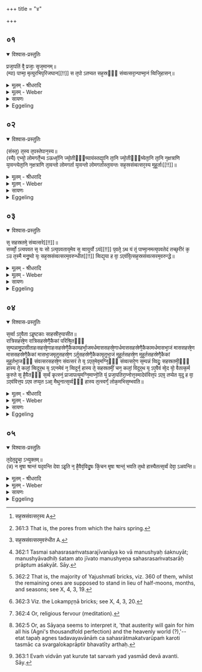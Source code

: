 +++
title = "४"

+++


## ०१


<details open><summary>विश्वास-प्रस्तुतिः</summary>

प्रजा᳘पतिं वै᳘ प्रजाः᳘ सृज᳘मानम्॥  
(म्पा) पाप्मा᳘ मृत्युरभिप᳘रिजघान[[!!]] स त᳘पो ऽतप्यत सह᳘स्रᳫँ᳭ संव्वत्सरा᳘न्पाप्मा᳘नं व्विजि᳘हासन्॥
</details>

<details><summary>मूलम् - श्रीधरादि</summary>

प्रजा᳘पतिं वै᳘ प्रजाः᳘ सृज᳘मानम्॥  
(म्पा) पाप्मा᳘ मृत्युरभिप᳘रिजघान[[!!]] स त᳘पो ऽतप्यत सह᳘स्रᳫँ᳭ संव्वत्सरा᳘न्पाप्मा᳘नं व्विजि᳘हासन्॥
</details>

<details><summary>मूलम् - Weber</summary>

प्रजा᳘पतिं वै᳘ प्रजाः᳘ सृज᳘मानम्॥  
पाप्मा᳘ मृत्यु᳘रभिप᳘रिजघान स त᳘पोऽतप्यत सह᳘स्रᳫं संवत्सरा᳘न्पाप्मा᳘नं विजि᳘हासन्॥
</details>

<details><summary>सायणः</summary>

…
</details>

<details><summary>Eggeling</summary>

1. When Prajāpati was creating living beings, Death, that evil, overpowered him. He practised austerities for a thousand years, striving to leave evil behind him.
</details>


## ०२


<details open><summary>विश्वास-प्रस्तुतिः</summary>

(संस्त᳘) त᳘स्य त᳘पस्तेपान᳘स्य॥  
(स्यै) एभ्यो᳘ लोमगर्ते᳘भ्य ऽऊर्ध्वा᳘नि ज्यो᳘तीᳫँ᳭ष्यायंस्तद्या᳘नि ता᳘नि ज्यो᳘तीᳫँ᳭ष्येता᳘नि ता᳘नि न᳘क्षत्राणि या᳘वन्त्येता᳘नि न᳘क्षत्राणि ता᳘वन्तो लोमगर्ता या᳘वन्तो लोमगर्तास्ता᳘वन्तः सह᳘स्रसंव्वत्सर᳘स्य मुहूर्ताः[[!!]]॥
</details>

<details><summary>मूलम् - श्रीधरादि</summary>

(संस्त᳘) त᳘स्य त᳘पस्तेपान᳘स्य॥  
(स्यै) एभ्यो᳘ लोमगर्ते᳘भ्य ऽऊर्ध्वा᳘नि ज्यो᳘तीᳫँ᳭ष्यायंस्तद्या᳘नि ता᳘नि ज्यो᳘तीᳫँ᳭ष्येता᳘नि ता᳘नि न᳘क्षत्राणि या᳘वन्त्येता᳘नि न᳘क्षत्राणि ता᳘वन्तो लोमगर्ता या᳘वन्तो लोमगर्तास्ता᳘वन्तः सह᳘स्रसंव्वत्सर᳘स्य मुहूर्ताः[[!!]]॥
</details>

<details><summary>मूलम् - Weber</summary>

त᳘स्य त᳘पस्तेपान᳘स्य॥  
एभ्यो᳘ लोमगर्ते᳘भ्य ऊर्ध्वा᳘नि ज्यो᳘तींष्यायंस्तद्या᳘नि ता᳘नि ज्यो᳘तींष्येता᳘नि ता᳘नि न᳘क्षत्राणि या᳘वन्त्येता᳘नि न᳘क्षत्राणि ता᳘वन्तो लोमगर्ता या᳘वन्तो लोमगर्तास्ता᳘वन्तः सह᳘स्रसंवत्सरस्य [^wbr_1] मुहूर्ताः᳟॥  

[^wbr_1]: सह᳘स्रसंवत्सर᳘स्य A
</details>

<details><summary>सायणः</summary>

…
</details>

<details><summary>Eggeling</summary>

2. Whilst he was practising austerities, lights went upwards from those hair-pits [^egg_701] of his; and those lights are those stars: as many stars as there are, so many hair-pits there are; and as many hair-pits as there are, so many muhūrtas there are in a (sacrificial performance) of a thousand years.

[^egg_701]: 361:3 That is, the pores from which the hairs spring.
</details>


## ०३


<details open><summary>विश्वास-प्रस्तुतिः</summary>

स᳘ सहस्रतमे᳘ संव्वत्सरे[[!!]]॥  
सर्व्व्वो᳘ ऽत्यपवत स᳘ यः सो ऽत्य᳘पवताय᳘मेव स᳘ व्वायुर्यो ऽयं[[!!]] प᳘वते᳘ ऽथ यं तं᳘ पाप्मा᳘नमत्य᳘पवतेदं तच्छ᳘रीरं क᳘ ऽउ त᳘स्मै मनु᳘ष्यो यः᳘ सह᳘स्रसंव्वत्सरम᳘वरुन्धीत[[!!]] व्विद्य᳘या ह वा᳘ ऽएवंवि᳘त्सह᳘स्रसंव्वत्सरम᳘वरुन्द्धे॥
</details>

<details><summary>मूलम् - श्रीधरादि</summary>

स᳘ सहस्रतमे᳘ संव्वत्सरे[[!!]]॥  
सर्व्व्वो᳘ ऽत्यपवत स᳘ यः सो ऽत्य᳘पवताय᳘मेव स᳘ व्वायुर्यो ऽयं[[!!]] प᳘वते᳘ ऽथ यं तं᳘ पाप्मा᳘नमत्य᳘पवतेदं तच्छ᳘रीरं क᳘ ऽउ त᳘स्मै मनु᳘ष्यो यः᳘ सह᳘स्रसंव्वत्सरम᳘वरुन्धीत[[!!]] व्विद्य᳘या ह वा᳘ ऽएवंवि᳘त्सह᳘स्रसंव्वत्सरम᳘वरुन्द्धे॥
</details>

<details><summary>मूलम् - Weber</summary>

स᳘ सहस्रतमे᳘ संवत्सरे᳟॥  
सर्वो᳘ऽत्यपवत सॗ यः सोऽत्य᳘पवताय᳘मेव स᳘ वायुॗर्योऽयम् प᳘वते᳘ऽथ यं त᳘म् पाप्मा᳘नमत्य᳘पवतेदं तछ᳘रीरं क᳘ उ त᳘स्मै मनुॗष्यो यः᳘ सह᳘स्रसंवत्सरमवरुन्धीत᳘ [^wbr_2] विद्य᳘या ह वा᳘ एवंवि᳘त्सह᳘स्रसंवत्सरम᳘वरुन्द्धे॥  

[^wbr_2]: सह᳘स्रसंवत्सरम᳘वरुंधीत A.
</details>

<details><summary>सायणः</summary>

…
</details>

<details><summary>Eggeling</summary>

3. In the one-thousandth year, he cleansed himself all through; and he that cleansed all through is this wind which here cleanses by blowing; and that evil which he cleansed all through is this body.

 But what is man that he could secure for himself a (life) of a thousand years [^egg_702]? By knowledge, assuredly, he who knows secures for himself (the benefits of a performance) of a thousand years.

[^egg_702]: 362:1 Tasmai sahasrasaṁvatsarajīvanāya ko vā manushyaḥ śaknuyāt; manushyāvadhiḥ śatam ato jīvato manushyeṇa sahasrasaṁvatsarāḥ prāptum aśakyāt. Sāy.
</details>


## ०४


<details open><summary>विश्वास-प्रस्तुतिः</summary>

स᳘र्व्वा ऽए᳘वैता ऽइ᳘ष्टकाः साहस्रीरु᳘पासीत॥  
रात्रिसहस्रे᳘ण रात्रिसहस्रेणै᳘कैकां परिश्रि᳘तᳫँ᳭ स᳘म्पन्नामु᳘पासीताहःसहस्रे᳘णाहःसहस्रेणै᳘कैकामहर्भा᳘जमर्धमाससहस्रे᳘णार्धमाससहस्रेणै᳘कैकामर्धमासभा᳘जं माससहस्रे᳘ण माससहस्रेणै᳘कैकां मासभा᳘जमृतुसहस्रे᳘ण ऽर्तुसहस्रेणै᳘कैकामृतुभा᳘जं मुहूर्तसहस्रे᳘ण मुहूर्तसहस्रेणै᳘कैकां मुहूर्तभा᳘जᳫँ᳭ संवत्सरसहस्रे᳘ण संवत्सरं ते य᳘ ऽएत᳘मेव᳘मग्नि᳘ᳫँ᳘ संव्वत्सरे᳘ण स᳘म्पन्नं व्विदुः᳘ सहस्रतमी᳘ᳫँ᳘ हास्य ते᳘ कलां᳘ व्विदुर᳘थ य᳘ ऽएनमेवं न᳘ व्विदुर्न᳘ हास्य ते᳘ सहस्रतमीं᳘ चन᳘ कलां᳘ विदुर᳘थ य᳘ ऽए᳘वैवं व्वे᳘द यो᳘ वैतत्क᳘र्म कुरुते स᳘ है᳘वैतᳫँ᳭ स᳘र्व्वं कृत्स्नं᳘ प्राजापत्य᳘मग्नि᳘माप्नो᳘ति यं᳘ प्रजा᳘पतिरा᳘प्नोत्त᳘स्मादेवंवित्त᳘प ऽएव᳘ तप्येत य᳘दु ह वा᳘ ऽएवंवित्त᳘प ऽएव तप्य᳘त ऽआ᳘ मैथुनात्स᳘र्व्वᳫँ᳭ हास्य त᳘त्स्वर्गं᳘ लोक᳘मभिस᳘म्भवति॥
</details>

<details><summary>मूलम् - श्रीधरादि</summary>

स᳘र्व्वा ऽए᳘वैता ऽइ᳘ष्टकाः साहस्रीरु᳘पासीत॥  
रात्रिसहस्रे᳘ण रात्रिसहस्रेणै᳘कैकां परिश्रि᳘तᳫँ᳭ स᳘म्पन्नामु᳘पासीताहःसहस्रे᳘णाहःसहस्रेणै᳘कैकामहर्भा᳘जमर्धमाससहस्रे᳘णार्धमाससहस्रेणै᳘कैकामर्धमासभा᳘जं माससहस्रे᳘ण माससहस्रेणै᳘कैकां मासभा᳘जमृतुसहस्रे᳘ण ऽर्तुसहस्रेणै᳘कैकामृतुभा᳘जं मुहूर्तसहस्रे᳘ण मुहूर्तसहस्रेणै᳘कैकां मुहूर्तभा᳘जᳫँ᳭ संवत्सरसहस्रे᳘ण संवत्सरं ते य᳘ ऽएत᳘मेव᳘मग्नि᳘ᳫँ᳘ संव्वत्सरे᳘ण स᳘म्पन्नं व्विदुः᳘ सहस्रतमी᳘ᳫँ᳘ हास्य ते᳘ कलां᳘ व्विदुर᳘थ य᳘ ऽएनमेवं न᳘ व्विदुर्न᳘ हास्य ते᳘ सहस्रतमीं᳘ चन᳘ कलां᳘ विदुर᳘थ य᳘ ऽए᳘वैवं व्वे᳘द यो᳘ वैतत्क᳘र्म कुरुते स᳘ है᳘वैतᳫँ᳭ स᳘र्व्वं कृत्स्नं᳘ प्राजापत्य᳘मग्नि᳘माप्नो᳘ति यं᳘ प्रजा᳘पतिरा᳘प्नोत्त᳘स्मादेवंवित्त᳘प ऽएव᳘ तप्येत य᳘दु ह वा᳘ ऽएवंवित्त᳘प ऽएव तप्य᳘त ऽआ᳘ मैथुनात्स᳘र्व्वᳫँ᳭ हास्य त᳘त्स्वर्गं᳘ लोक᳘मभिस᳘म्भवति॥
</details>

<details><summary>मूलम् - Weber</summary>

स᳘र्वा एॗवैता इ᳘ष्टकाः साहस्रीरु᳘पासीत॥  
रात्रिसहस्रे᳘ण रात्रिसहस्रेणै᳘कैकाम् परिश्रि᳘तᳫं स᳘म्पन्नामु᳘पासीताहःसहस्रे᳘णाहःसहस्रेणै᳘कैकामहर्भा᳘जमर्धमाससहस्रे᳘णार्धमाससहस्रेणै᳘कैकामर्धमासभा᳘जम् माससहस्रे᳘ण-माससहस्रेणै᳘कैकाम् मासभा᳘जमृतुसहस्रे᳘णर्तृसहस्रेणै᳘कैकामृतुभा᳘जम् मुहूर्तसहस्रे᳘ण-मुहूर्तसहस्रेणै᳘कैकाम् मुहूर्तभा᳘जᳫं संवत्सरसहस्रे᳘ण संवत्सरं ते य᳘ एत᳘मेव᳘मग्नि᳘ᳫं᳘ संवत्सरे᳘ण स᳘म्पन्नं विदुः᳘ सहस्रतमी᳘ᳫं᳘ हास्य ते᳘ कलां᳘ विदुर᳘थ य᳘ एनमेवं न᳘ विदुर्न᳘ हास्य ते᳘ सहस्रतमीं᳘ चन᳘ कलां᳘ विदुर᳘थ य᳘ एॗवैवं वे᳘द यो᳘ वैतत्क᳘र्म कुरुते स᳘ हैॗवैतᳫं स᳘र्वं कृत्स्न᳘म् प्राजापत्य᳘मग्नि᳘माप्नोति य᳘म् प्रजा᳘पतिरा᳘प्नोत्त᳘स्मादेवंवित्त᳘प एव᳘ तप्येत य᳘दु ह वा᳘ एवंवित्त᳘प तप्य᳘त आ᳘ मैथुनात्स᳘र्वᳫं हास्य त᳘त्स्वर्गं᳘ लोक᳘मभिस᳘म्भवति॥
</details>

<details><summary>सायणः</summary>

…
</details>

<details><summary>Eggeling</summary>

4. Let him look upon all these bricks as a thousandfold: let him look upon each enclosing-stone as charged with a thousand nights, each day-holder [^egg_703] with a thousand days, each half-moon-holder with a thousand half-moons, each month-holder with a thousand months, each season-holder with a thousand seasons, each muhūrta-holder [^egg_704] with a thousand muhūrtas, and the year with a thousand years. They who thus know this Agni as being endowed with a thousand, know his one-thousandth digit; but they who do not thus know him, do not even know a one-thousandth digit of him. And he alone who so knows this, or who performs this sacred work, obtains this whole and complete Prajāpatean Agni whom Prajāpati obtained. Wherefore let him who knows this by all means practise austerities [^egg_705]; for, indeed, when he who knows this practises austerities, even to (abstention from) sexual intercourse, every (part) of him will share in the world of heaven [^egg_706].

[^egg_703]: 362:2 That is, the majority of Yajushmatī bricks, viz. 360 of them, whilst the remaining ones are supposed to stand in lieu of half-moons, months, and seasons; see X, 4, 3, 19.

[^egg_704]: 362:3 Viz. the Lokampr̥ṇā bricks; see X, 4, 3, 20.

[^egg_705]: 362:4 Or, religious fervour (meditation).

[^egg_706]: 362:5 Or, as Sāyaṇa seems to interpret it, 'that austerity will gain for him all his (Agni's thousandfold perfection) and the heavenly world (?),'--etat tapaḥ agnes tadavayavānāṁ ca sahasrātmakatvarūpaṁ karoti tasmāc ca svargalokaprāptir bhavatīty arthaḥ.
</details>


## ०५


<details open><summary>विश्वास-प्रस्तुतिः</summary>

त᳘देत᳘दृ᳘चा᳘ ऽभ्युक्तम्॥  
(न्न) न मृ᳘षा श्रान्तं यद᳘वन्ति देवा ऽइ᳘ति न᳘ है᳘वैवं᳘विदु᳘षः किं᳘चन मृ᳘षा श्रान्तं᳘ भवति त᳘थो हास्यैतत्स᳘र्व्वं देवा᳘ ऽअवन्ति॥
</details>

<details><summary>मूलम् - श्रीधरादि</summary>

त᳘देत᳘दृ᳘चा᳘ ऽभ्युक्तम्॥  
(न्न) न मृ᳘षा श्रान्तं यद᳘वन्ति देवा ऽइ᳘ति न᳘ है᳘वैवं᳘विदु᳘षः किं᳘चन मृ᳘षा श्रान्तं᳘ भवति त᳘थो हास्यैतत्स᳘र्व्वं देवा᳘ ऽअवन्ति॥
</details>

<details><summary>मूलम् - Weber</summary>

त᳘देत᳘दृॗचाॗभ्युक्तम्॥  
न मृ᳘षा श्रान्तं यद᳘वन्ति देवा इ᳘ति न᳘ हैॗवैवं᳘ विदु᳘षः किं᳘ चन मृ᳘षा श्रान्त᳘म् भवति त᳘थो हास्यैतत्स᳘र्वं देवा᳘ अवन्ति॥
</details>

<details><summary>सायणः</summary>

…
</details>

<details><summary>Eggeling</summary>

5. It is regarding this that it is said in the R̥k (I, 179, 3), 'Not in vain is the labour which the gods favour;' for, in truth, for him who knows there is no labouring in vain, and so, indeed, the gods favour this every (action) of his [^egg_707].

[^egg_707]: 363:1 Evaṁ vidvān yat kurute tat sarvaṁ yad yasmād devā avanti. Sāy.
</details>

